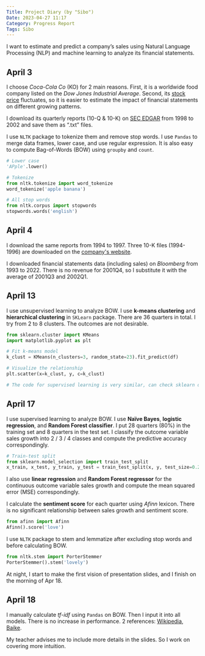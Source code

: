 ```yaml
---
Title: Project Diary (by "Sibo")
Date: 2023-04-27 11:17
Category: Progress Report
Tags: Sibo
---
```


I want to estimate and predict a company’s sales using Natural Language Processing (NLP) and machine learning to analyze its financial statements.


## April 3
I choose *Coca-Cola Co* (KO) for 2 main reasons. First, it is a worldwide food company listed on the *Dow Jones Industrial Average*. Second, its [stock price](https://www.google.com/finance/quote/KO:NYSE?window=MAX) fluctuates, so it is easier to estimate the impact of financial statements on different growing patterns.

I download its quarterly reports (10-Q & 10-K) on [SEC EDGAR](https://www.sec.gov/edgar/browse/?CIK=21344&owner=exclude) from 1998 to 2002 and save them as “.txt” files.

I use `NLTK` package to tokenize them and remove stop words. I use `Pandas` to merge data frames, lower case, and use regular expression. It is also easy to compute Bag-of-Words (BOW) using `groupby` and `count`.

```python
# Lower case
'APple'.lower()

# Tokenize
from nltk.tokenize import word_tokenize
word_tokenize('apple banana')

# All stop words
from nltk.corpus import stopwords
stopwords.words('english')
```

## April 4
I download the same reports from 1994 to 1997. Three 10-K files (1994-1996) are downloaded on the [company's website](https://investors.coca-colacompany.com/filings-reports/annual-filings-10-k?page=4).

I downloaded financial statements data (including sales) on *Bloomberg* from 1993 to 2022. There is no revenue for 2001Q4, so I substitute it with the average of 2001Q3 and 2002Q1.


## April 13
I use unsupervised learning to analyze BOW. I use **k-means clustering** and **hierarchical clustering** in `SKLearn` package. There are 36 quarters in total. I try from 2 to 8 clusters. The outcomes are not desirable.

```python
from sklearn.cluster import KMeans
import matplotlib.pyplot as plt

# Fit k-means model
k_clust = KMeans(n_clusters=3, random_state=23).fit_predict(df)

# Visualize the relationship
plt.scatter(x=k_clust, y, c=k_clust)

# The code for supervised learning is very similar, can check sklearn documentations
```


## April 17
I use supervised learning to analyze BOW. I use **Naïve Bayes**, **logistic regression**, and **Random Forest classifier**. I put 28 quarters (80%) in the training set and 8 quarters in the test set. I classify the outcome variable sales growth into 2 / 3 / 4 classes and compute the predictive accuracy correspondingly.

```python
# Train-test split
from sklearn.model_selection import train_test_split
x_train, x_test, y_train, y_test = train_test_split(x, y, test_size=0.2, random_state=24)
```

I also use **linear regression** and **Random Forest regressor** for the continuous outcome variable sales growth and compute the mean squared error (MSE) correspondingly.

I calculate the **sentiment score** for each quarter using *Afinn* lexicon. There is no significant relationship between sales growth and sentiment score.

```python
from afinn import Afinn
Afinn().score('love')
```

I use `NLTK` package to stem and lemmatize after excluding stop words and before calculating BOW.

```python
from nltk.stem import PorterStemmer
PorterStemmer().stem('lovely')
```

At night, I start to make the first vision of presentation slides, and I finish on the morning of Apr 18.


## April 18
I manually calculate *tf-idf* using `Pandas` on BOW. Then I input it into all models. There is no increase in performance. 2 references: [Wikipedia](https://en.wikipedia.org/wiki/Tf%E2%80%93idf), [Baike](https://baike.baidu.com/item/tf-idf/8816134).

My teacher advises me to include more details in the slides. So I work on covering more intuition.
